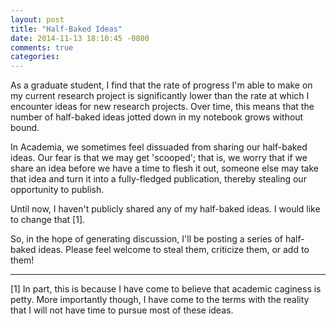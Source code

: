 ```yaml
---
layout: post
title: "Half-Baked Ideas"
date: 2014-11-13 18:10:45 -0800
comments: true
categories:
---
```


As a graduate student, I find that the rate of progress I'm able to make on my current
research project is significantly lower than the rate at which I encounter
ideas for new research projects. Over time, this means that the number of
half-baked ideas jotted down in my notebook grows without bound.

In Academia, we sometimes feel dissuaded from sharing our half-baked ideas. Our
fear is that we may get 'scooped'; that is, we worry that if we share an idea before we have a time to flesh it out,
someone else may take that idea and turn it into a fully-fledged publication, thereby stealing our opportunity to publish.

Until now, I haven't publicly shared any of my half-baked ideas. I would like to
change that [1].

So, in the hope of generating discussion, I'll be posting a series of
half-baked ideas. Please feel welcome to steal them, criticize them, or add to
them!

----

[1] In part, this is because I have come to believe that academic caginess is petty. More importantly though, I
have come to the terms with the reality that I will not have time to pursue most of these ideas.
